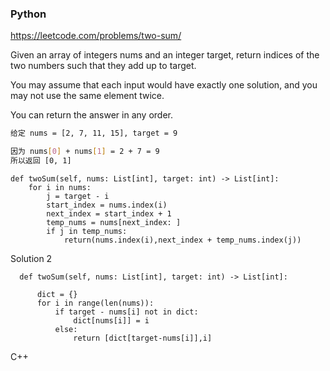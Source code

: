   ### Python 
  
https://leetcode.com/problems/two-sum/

Given an array of integers nums and an integer target, return indices of the two numbers such that they add up to target.

You may assume that each input would have exactly one solution, and you may not use the same element twice.

You can return the answer in any order.

```bash
给定 nums = [2, 7, 11, 15], target = 9

因为 nums[0] + nums[1] = 2 + 7 = 9
所以返回 [0, 1]
```

    def twoSum(self, nums: List[int], target: int) -> List[int]:
        for i in nums:
            j = target - i
            start_index = nums.index(i)
            next_index = start_index + 1
            temp_nums = nums[next_index: ]
            if j in temp_nums:
                return(nums.index(i),next_index + temp_nums.index(j))
                
    
    
   Solution 2
  ```
    def twoSum(self, nums: List[int], target: int) -> List[int]:
        
        dict = {}
        for i in range(len(nums)):
            if target - nums[i] not in dict:
                dict[nums[i]] = i
            else: 
                return [dict[target-nums[i]],i]
```

C++
```
```
     
